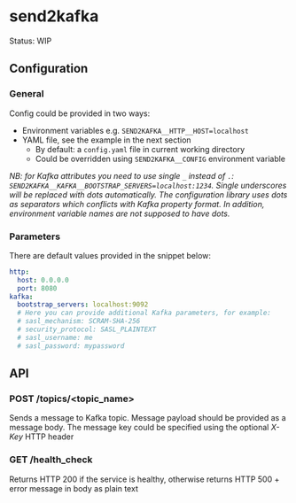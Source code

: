 # send2kafka

Status: WIP

## Configuration

### General

Config could be provided in two ways:
- Environment variables e.g. `SEND2KAFKA__HTTP__HOST=localhost`
- YAML file, see the example in the next section
  - By default: a `config.yaml` file in current working directory
  - Could be overridden using `SEND2KAFKA__CONFIG` environment variable

_NB: for Kafka attributes you need to use single `_` instead of `.`: `SEND2KAFKA__KAFKA__BOOTSTRAP_SERVERS=localhost:1234`.
Single underscores will be replaced with dots automatically.
The configuration library uses dots as separators which conflicts with Kafka property format.
In addition, environment variable names are not supposed to have dots._


### Parameters

There are default values provided in the snippet below:

```yaml
http:
  host: 0.0.0.0
  port: 8080
kafka:
  bootstrap_servers: localhost:9092
  # Here you can provide additional Kafka parameters, for example:
  # sasl_mechanism: SCRAM-SHA-256
  # security_protocol: SASL_PLAINTEXT
  # sasl_username: me
  # sasl_password: mypassword
```

## API

### POST /topics/<topic_name>

Sends a message to Kafka topic. Message payload should be provided as a message body.
The message key could be specified using the optional _X-Key_ HTTP header

### GET /health_check

Returns HTTP 200 if the service is healthy, otherwise returns HTTP 500 + error message in body as plain text